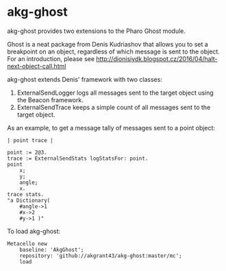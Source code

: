 # akg-ghost
akg-ghost provides two extensions to the Pharo Ghost module.

Ghost is a neat package from Denis Kudriashov that allows you to set a breakpoint on an object, regardless of which message is sent to the object.  For an introduction, please see http://dionisiydk.blogspot.cz/2016/04/halt-next-object-call.html

akg-ghost extends Denis' framework with two classes:

1. ExternalSendLogger logs all messages sent to the target object using the Beacon framework.
1. ExternalSendTrace keeps a simple count of all messages sent to the target object.

As an example, to get a message tally of messages sent to a point object:

```
| point trace |

point := 2@3.
trace := ExternalSendStats logStatsFor: point.
point
	x;
	y;
	angle;
	x.
trace stats.
"a Dictionary(
	#angle->1 
	#x->2 
	#y->1 )"
```

To load akg-ghost:

```
Metacello new 
	baseline: 'AkgGhost';
	repository: 'github://akgrant43/akg-ghost:master/mc';
	load
```
